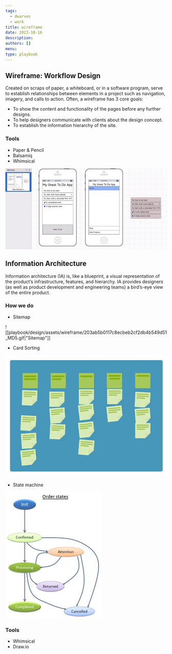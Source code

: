 ```yaml
---
tags:
  - dwarves
  - work
title: wireframe
date: 2023-10-16
description:
authors: []
menu:
type: playbook
---
```


## Wireframe: Workflow Design
Created on scraps of paper, a whiteboard, or in a software program, serve to establish relationships between elements in a project such as navigation, imagery, and calls to action.
Often, a wireframe has 3 core goals:
* To show the content and functionality of the pages before any further designs.
* To help designers communicate with clients about the design concept.
* To establish the information hierarchy of the site.

### Tools
* Paper & Pencil
* Balsamiq
* Whimsical

![](assets/wireframe_3c6ce1f34b539d7de9da020608c19f8a_md5.webp)

## Information Architecture
Information architecture (IA) is, like a blueprint, a visual representation of the product’s infrastructure, features, and hierarchy. IA provides designers (as well as product development and engineering teams) a bird’s-eye view of the entire product.

### How we do
* Sitemap

![[playbook/design/assets/wireframe/203ab5b0117c8ecbeb2cf2db4b549d51_MD5.gif|"Sitemap"]]
* Card Sorting

![](assets/wireframe_1f61968fcb92a401380478e6df78410a_md5.webp)
* State machine

![](assets/wireframe_a58d97e8735e49f087898dd95725b929_md5.webp)

### Tools
* Whimsical
* Draw.io
